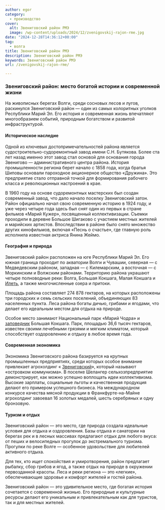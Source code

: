 ```yaml
---
author: egor
category:
  - производство
cover:
  alt: Звениговский район РМЭ
  image: /wp-content/uploads/2024/12/zvenigovskij-rajon-rme.jpg
date: "2024-12-28T14:36:12+00:00"
tag:
  - волга
title: Звениговский район РМЭ
description: Звениговский район РМЭ
keywords: Звениговский район РМЭ
url: /zvenigovskij-rajon-rme/

---
```

### Звениговский район: место богатой истории и современной жизни

На живописных берегах Волги, среди сосновых лесов и лугов, раскинулся Звениговский район — один из самых колоритных уголков Республики Марий Эл. Его история и современная жизнь впечатляют многообразием событий, природным богатством и развитой инфраструктурой.

#### Историческое наследие

Одной из ключевых достопримечательностей района является судостроительно-судоремонтный завод имени С.Н. Бутякова. Более ста лет назад именно этот завод стал основой для основания города Звенигово — административного центра района. История промышленности региона берет начало с 1858 года, когда братья Шиповы основали пароходное акционерное общество «Дружина». Это предприятие стало отправной точкой для формирования рабочего класса и революционных настроений в крае.

В 1960 году на основе судоремонтных мастерских был создан современный завод, что дало начало поселку Звениговский затон. Район официально начал свою современную историю в 1924 году, и уже через четыре года здесь был снят один из первых в стране фильмов «Марий Кужер», посвященный коллективизации. Съемки проходили в деревне Большое Шигаково с участием местных жителей и марийских артистов. Впоследствии в районе было снято множество других кинофильмов, включая «Песнь о счастье», где главную роль исполнила известная актриса Янина Жеймо.

#### География и природа

Звениговский район расположен на юге Республики Марий Эл. Его южная граница проходит по акватории Волги и Чувашии, северная — с Медведевским районом, западная — с Килемарским, а восточная — с Моркинским и Волжским районами. Территорию района украшают четыре полноводные реки: Волга, Большая Кокшага, Малая Кокшага и [Илеть](/zhivaya-ilet-reka-chto-ne-zamerzaet-v-zimnij-stuzhu/), а также многочисленные озера и притоки.

Площадь района составляет 274 878 гектаров, на которых расположены три городских и семь сельских поселений, объединяющих 83 населенных пункта. Леса района богаты дичью, грибами и ягодами, что делает его идеальным местом для отдыха на природе.

Особое место занимают Национальный парк «Марий Чодра» и [заповедник](/ekskursii-bolshaya-kokshaga/) Большая Кокшага. Парк, площадью 36,6 тысяч гектаров, известен своими лечебными грязями и мягким климатом, который способствует оздоровлению и отдыху в любое время года.

#### Современная экономика

Экономика Звениговского района базируется на крупных промышленных предприятиях, среди которых особое внимание привлекает агрохолдинг « [Звениговский](/zvenigovskij/)», который называют «островком коммунизма». В поселке Шелангер сельхозпредприятие демонстрирует, как можно успешно воплощать идеи коллективизма. Высокие зарплаты, социальные льготы и качественная продукция делают его примером успешного бизнеса. На международном конкурсе качества мясной продукции в Франкфурте-на-Майне агрохолдинг завоевал 16 золотых медалей, шесть серебряных и одну бронзовую.

#### Туризм и отдых

Звениговский район — это место, где природа создала идеальные условия для отдыха и оздоровления. Базы отдыха и санатории на берегах рек и в лесных массивах предлагают отдых для любого вкуса: от пеших и велосипедных прогулок до экстремального туризма. Прогулки по реке Волге — особенное удовольствие для любителей активного отдыха.

Для тех, кто ищет спокойствия и умиротворения, район предлагает рыбалку, сбор грибов и ягод, а также отдых на природе в окружении первозданной красоты. Леса и реки региона — это «легкие», обеспечивающие здоровье и комфорт жителей и гостей района.

Звениговский район — это удивительное место, где богатая история сочетается с современной жизнью. Его природные и культурные ресурсы делают его уникальным и привлекательным как для туристов, так и для местных жителей.
